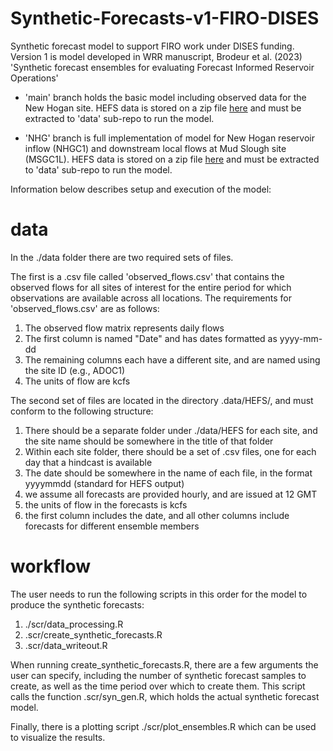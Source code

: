 # Synthetic-Forecasts-v1-FIRO-DISES
Synthetic forecast model to support FIRO work under DISES funding. Version 1 is model developed in WRR manuscript, Brodeur et al. (2023) 'Synthetic forecast ensembles for evaluating Forecast Informed Reservoir Operations'

- 'main' branch holds the basic model including observed data for the New Hogan site. HEFS data is stored on a zip file [here](https://www.hydroshare.org/resource/f63ead2d62414940a7d90acdc234a5d1/) and must be extracted to 'data' sub-repo to run the model.  
   
- 'NHG' branch is full implementation of model for New Hogan reservoir inflow (NHGC1) and downstream local flows at Mud Slough site (MSGC1L). HEFS data is stored on a zip file [here](https://www.hydroshare.org/resource/f63ead2d62414940a7d90acdc234a5d1/) and must be extracted to 'data' sub-repo to run the model.   

   
Information below describes setup and execution of the model:   
# data

In the ./data folder there are two required sets of files. 

The first is a .csv file called 'observed_flows.csv' that contains the observed flows for all sites of interest for the entire period for which observations are available across all locations. The requirements for 'observed_flows.csv' are as follows:
1) The observed flow matrix represents daily flows
2) The first column is named "Date" and has dates formatted as yyyy-mm-dd
3) The remaining columns each have a different site, and are named using the site ID (e.g., ADOC1)
4) The units of flow are kcfs

The second set of files are located in the directory .data/HEFS/, and must conform to the following structure: 
1) There should be a separate folder under ./data/HEFS for each site, and the site name should be somewhere in the title of that folder
2) Within each site folder, there should be a set of .csv files, one for each day that a hindcast is available
3) The date should be somewhere in the name of each file, in the format yyyymmdd (standard for HEFS output)
4) we assume all forecasts are provided hourly, and are issued at 12 GMT
5) the units of flow in the forecasts is kcfs
6) the first column includes the date, and all other columns include forecasts for different ensemble members

# workflow

The user needs to run the following scripts in this order for the model to produce the synthetic forecasts:
1) ./scr/data_processing.R
2) .scr/create_synthetic_forecasts.R
3) .scr/data_writeout.R

When running create_synthetic_forecasts.R, there are a few arguments the user can specify, including the number of synthetic forecast samples to create, as well as the time period over which to create them. This script calls the function .scr/syn_gen.R, which holds the actual synthetic forecast model. 

Finally, there is a plotting script ./scr/plot_ensembles.R which can be used to visualize the results. 

